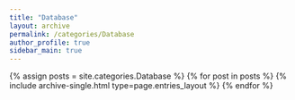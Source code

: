 ```yaml
---
title: "Database"
layout: archive
permalink: /categories/Database
author_profile: true
sidebar_main: true
---
```



{% assign posts = site.categories.Database %}
{% for post in posts %} {% include archive-single.html type=page.entries_layout %} {% endfor %}